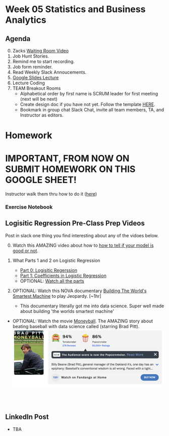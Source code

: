 # Week 05 Statistics and Business Analytics

## Agenda
0. Zacks [Waiting Room Video](https://www.youtube.com/watch?v=_acG8j7-iY0)
0. Job Hunt Stories.
0. Remind me to start recording.
0. Job form reminder. 
0. Read Weekly Slack Annoucements. 
0. [Google Slides Lecture](https://docs.google.com/presentation/d/18UjEIwVGdaWwew2M00QNS_8A-tkASBVzCqAtrQ2CbF4/edit?slide=id.g37a6054627d_0_20#slide=id.g37a6054627d_0_20)
0. Lecture Coding
0. TEAM Breakout Rooms
	- Alphabetical order by first name is SCRUM leader for first meeting (next will be next)
	- Create design doc if you have not yet. Follow the template [HERE](https://github.com/CUNYTechPrep/ds-dev-fall-2025/blob/main/Week-06-Business-Stats-Analytics/project_design_template.md).
	- Bookmark in group chat Slack Chat, invite all team members, TA, and Instructor as editors. 

# Homework

# IMPORTANT, FROM NOW ON SUBMIT HOMEWORK ON THIS GOOGLE SHEET!  
Instructor walk them thru how to do it ([here](https://docs.google.com/spreadsheets/d/1noOJ6UP_izWVsWHmvFXe3UPQVPVsxeK_QGLOL7J7k10/edit?gid=0#gid=0))

### Exercise Notebook

## Logisitic Regression Pre-Class Prep Videos 
Post in slack one thing you find interesting about any of the vidoes below. 

0. Watch this AMAZING video about how to [how to tell if your model is good or not](https://www.youtube.com/watch?v=Kdsp6soqA7o&ab_channel=StatQuestwithJoshStarmer).
0. What Parts 1 and 2 on Logistic Regression
    * [Part 0: Logisitic Regerssion](https://www.youtube.com/watch?v=yIYKR4sgzI8&list=PLblh5JKOoLUKxzEP5HA2d-Li7IJkHfXSe&index=1&t=424s&ab_channel=StatQuestwithJoshStarmer) 
    * [Part 1: Coefficients in Logistic Regression](https://www.youtube.com/watch?v=vN5cNN2-HWE&list=PLblh5JKOoLUKxzEP5HA2d-Li7IJkHfXSe&index=2&t=834s&ab_channel=StatQuestwithJoshStarmer)
    * OPTIONAL:  [Watch all the parts](https://www.youtube.com/playlist?list=PLblh5JKOoLUKxzEP5HA2d-Li7IJkHfXSe)
 
1. OPTIONAL: Watch this NOVA documentary [Building The World's Smartest Machine](https://youtu.be/4svcCJJ6ciw?si=ERSmoLJOEhIAKVqp) to play Jeopardy. [~1hr]
    * This documentary literally got me into data science. Super well made about building 'the worlds smartest machine' 
* OPTIONAL:  Watch the movie [Moneyball](https://www.youtube.com/watch?v=D1R-LwHbld4&ab_channel=SonyPicturesEntertainment). The AMAZING story about beating baseball with data science called (starring Brad Pitt).  
![alt text](../assets/img/brad-pitt.png)
<br>
<br>

## LinkedIn Post
* TBA
